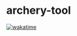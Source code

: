 # archery-tool

[![wakatime](https://wakatime.com/badge/github/corey-richardson/archery-tool.svg)](https://wakatime.com/badge/github/corey-richardson/archery-tool)